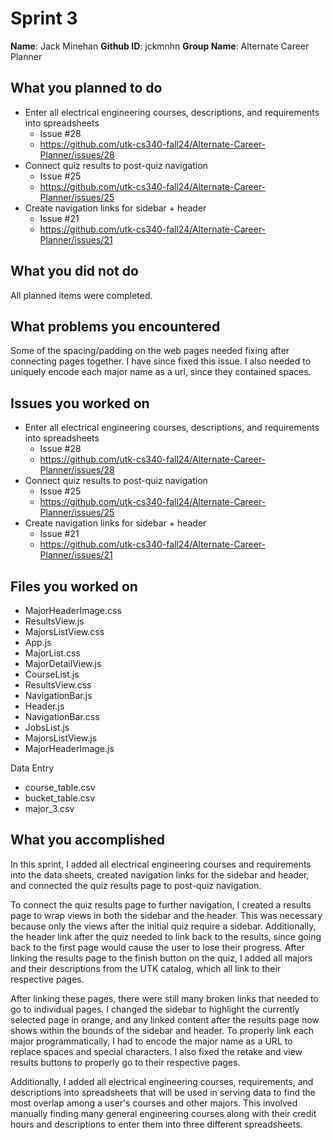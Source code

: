 # Sprint 3
**Name**: Jack Minehan
**Github ID**: jckmnhn
**Group Name**: Alternate Career Planner

## What you planned to do
- Enter all electrical engineering courses, descriptions, and requirements into spreadsheets
	- Issue #28
	- https://github.com/utk-cs340-fall24/Alternate-Career-Planner/issues/28
- Connect quiz results to post-quiz navigation
	- Issue #25
	- https://github.com/utk-cs340-fall24/Alternate-Career-Planner/issues/25
- Create navigation links for sidebar + header
	- Issue #21
	- https://github.com/utk-cs340-fall24/Alternate-Career-Planner/issues/21

## What you did not do
All planned items were completed.

## What problems you encountered
Some of the spacing/padding on the web pages needed fixing after connecting pages together. I have since fixed this issue. I also needed to uniquely encode each major name as a url, since they contained spaces.

## Issues you worked on 
- Enter all electrical engineering courses, descriptions, and requirements into spreadsheets
	- Issue #28
	- https://github.com/utk-cs340-fall24/Alternate-Career-Planner/issues/28
- Connect quiz results to post-quiz navigation
	- Issue #25
	- https://github.com/utk-cs340-fall24/Alternate-Career-Planner/issues/25
- Create navigation links for sidebar + header
	- Issue #21
	- https://github.com/utk-cs340-fall24/Alternate-Career-Planner/issues/21

## Files you worked on
- MajorHeaderImage.css
- ResultsView.js
- MajorsListView.css
- App.js
- MajorList.css
- MajorDetailView.js
- CourseList.js
- ResultsView.css
- NavigationBar.js
- Header.js
- NavigationBar.css
- JobsList.js
- MajorsListView.js
- MajorHeaderImage.js

Data Entry
- course_table.csv
- bucket_table.csv
- major_3.csv

## What you accomplished
In this sprint, I added all electrical engineering courses and requirements into the data sheets, created navigation links for the sidebar and header, and connected the quiz results page to post-quiz navigation.

To connect the quiz results page to further navigation, I created a results page to wrap views in both the sidebar and the header. This was necessary because only the views after the initial quiz require a sidebar. Additionally, the header link after the quiz needed to link back to the results, since going back to the first page would cause the user to lose their progress. After linking the results page to the finish button on the quiz, I added all majors and their descriptions from the UTK catalog, which all link to their respective pages.

After linking these pages, there were still many broken links that needed to go to individual pages. I changed the sidebar to highlight the currently selected page in orange, and any linked content after the results page now shows within the bounds of the sidebar and header. To properly link each major programmatically, I had to encode the major name as a URL to replace spaces and special characters. I also fixed the retake and view results buttons to properly go to their respective pages. 

Additionally, I added all electrical engineering courses, requirements, and descriptions into spreadsheets that will be used in serving data to find the most overlap among a user's courses and other majors. This involved manually finding many general engineering courses along with their credit hours and descriptions to enter them into three different spreadsheets.